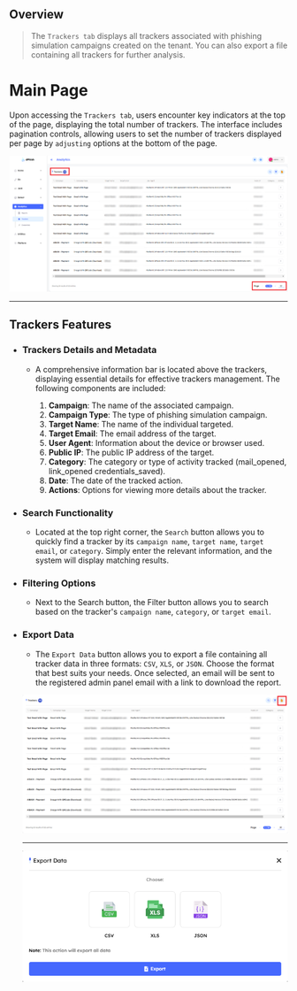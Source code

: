 ## Overview

> The `Trackers tab` displays all trackers associated with phishing simulation campaigns created on the tenant. You can also export a file containing all trackers for further analysis.

# Main Page

Upon accessing the `Trackers tab`, users encounter key indicators at the top of the page, displaying the total number of trackers. The interface includes pagination controls, allowing users to set the number of trackers displayed per page by `adjusting` options at the bottom of the page.

![Analytics-Phish trackers main!](../../assets/analytics/trackers/main.png "Analytics-Phish trackers main")

---

## Trackers Features

- ### Trackers Details and Metadata

    - A comprehensive information bar is located above the trackers, displaying essential details for effective trackers management. The following components are included:

        1. **Campaign**: The name of the associated campaign.
        2. **Campaign Type**: The type of phishing simulation campaign.
        3. **Target Name**: The name of the individual targeted.
        4. **Target Email**: The email address of the target.
        5. **User Agent**: Information about the device or browser used.
        6. **Public IP**: The public IP address of the target.
        7. **Category**: The category or type of activity tracked (mail_opened, link_opened credentials_saved).
        8. **Date**: The date of the tracked action.
        9. **Actions**: Options for viewing more details about the tracker.

- ### Search Functionality

    - Located at the top right corner, the `Search` button allows you to quickly find a tracker by its `campaign name`, `target name`, `target email`, or `category`. Simply enter the relevant information, and the system will display matching results.

- ### Filtering Options

    - Next to the Search button, the Filter button allows you to search based on the tracker's `campaign name`, `category`, or `target email`.

- ### Export Data

    - The `Export Data` button allows you to export a file containing all tracker data in three formats: `CSV`, `XLS`, or `JSON`. Choose the format that best suits your needs. Once selected, an email will be sent to the registered admin panel email with a link to download the report.

    ![Analytics-Phish trackers export data button!](../../assets/analytics/trackers/export_data_button.png "Analytics-Phish trackers export data button")

    ---
    
    ![Analytics-Phish trackers file format!](../../assets/analytics/trackers/file_format.png "Analytics-Phish trackers file format")
